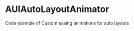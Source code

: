 AUIAutoLayoutAnimator
=====================

Code example of Custom easing animations for auto layouts
